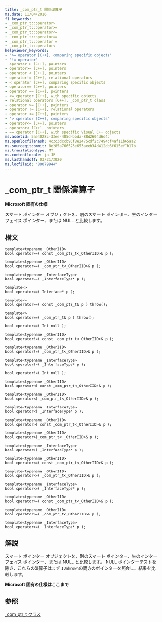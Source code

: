 ```yaml
---
title: _com_ptr_t 関係演算子
ms.date: 11/04/2016
f1_keywords:
- _com_ptr_t::operator>
- _com_ptr_t::operator>=
- _com_ptr_t::operator<=
- _com_ptr_t::operator==
- _com_ptr_t::operator!=
- _com_ptr_t::operator<
helpviewer_keywords:
- '>= operator [C++], comparing specific objects'
- '!= operator'
- operator > [C++], pointers
- operator>= [C++], pointers
- operator < [C++], pointers
- operator!= [C++], relational operators
- < operator [C++], comparing specific objects
- operator== [C++], pointers
- operator == [C++], pointers
- <= operator [C++], with specific objects
- relational operators [C++], _com_ptr_t class
- operator >= [C++], pointers
- operator != [C++], relational operators
- operator <= [C++], pointers
- '> operator [C++], comparing specific objects'
- operator<= [C++], pointers
- operator< [C++], pointers
- == operator [C++], with specific Visual C++ objects
ms.assetid: 5ae4028c-33ee-485d-bbda-88d2604d6d4b
ms.openlocfilehash: 4c2c3dccb93f8e2475cdf2c7494bf4af11b65aa2
ms.sourcegitcommit: 8e285a766523e653aeeb34d412dc6f615ef7b17b
ms.translationtype: MT
ms.contentlocale: ja-JP
ms.lasthandoff: 03/21/2020
ms.locfileid: "80079944"
---
```

# <a name="_com_ptr_t-relational-operators"></a>_com_ptr_t 関係演算子

**Microsoft 固有の仕様**

スマート ポインター オブジェクトを、別のスマート ポインター、生のインターフェイス ポインター、または NULL と比較します。

## <a name="syntax"></a>構文

```
template<typename _OtherIID>
bool operator==( const _com_ptr_t<_OtherIID>& p );

template<typename _OtherIID>
bool operator==( _com_ptr_t<_OtherIID>& p );

template<typename _InterfaceType>
bool operator==( _InterfaceType* p );

template<>
bool operator==( Interface* p );

template<>
bool operator==( const _com_ptr_t& p ) throw();

template<>
bool operator==( _com_ptr_t& p ) throw();

bool operator==( Int null );

template<typename _OtherIID>
bool operator!=( const _com_ptr_t<_OtherIID>& p );

template<typename _OtherIID>
bool operator!=( _com_ptr_t<_OtherIID>& p );

template<typename _InterfaceType>
bool operator!=( _InterfaceType* p );

bool operator!=( Int null );

template<typename _OtherIID>
bool operator<( const _com_ptr_t<_OtherIID>& p );

template<typename _OtherIID>
bool operator<( _com_ptr_t<_OtherIID>& p );

template<typename _InterfaceType>
bool operator<( _InterfaceType* p );

template<typename _OtherIID>
bool operator>( const _com_ptr_t<_OtherIID>& p );

template<typename _OtherIID>
bool operator>(_com_ptr_t< _OtherIID>& p );

template<typename _InterfaceType>
bool operator>( _InterfaceType* p );

template<typename _OtherIID>
bool operator<=( const _com_ptr_t<_OtherIID>& p );

template<typename _OtherIID>
bool operator<=( _com_ptr_t<_OtherIID>& p );

template<typename _InterfaceType>
bool operator<=( _InterfaceType* p );

template<typename _OtherIID>
bool operator>=( const _com_ptr_t<_OtherIID>& p );

template<typename _OtherIID>
bool operator>=( _com_ptr_t<_OtherIID>& p );

template<typename _InterfaceType>
bool operator>=( _InterfaceType* p );
```

## <a name="remarks"></a>解説

スマート ポインター オブジェクトを、別のスマート ポインター、生のインターフェイス ポインター、または NULL と比較します。 NULL ポインターテストを除き、これらの演算子はまず `IUnknown`の両方のポインターを照会し、結果を比較します。

**Microsoft 固有の仕様はここまで**

## <a name="see-also"></a>参照

[_com_ptr_t クラス](../cpp/com-ptr-t-class.md)